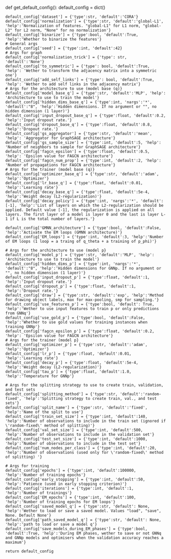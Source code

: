 def get_default_config():
    default_config = dict()

    default_config['dataset'] = {'type':str, 'default':'CORA'}
    default_config['normalization'] = {'type':str, 'default':'global-L1', 'help':'Normalization of features. "global-L1" for L1 norm, "global-L2" for L2 norm, "None" for no normalization'}
    default_config['binarize'] = {'type':bool, 'default':True, 'help':'Whether to binarize the features'}
    # General args
    default_config['seed'] = {'type':int, 'default':42}
    # Args for graph 
    default_config['normalization_trick'] = {'type': str, 'default':'None'}
    default_config['to_symmetric'] = {'type': bool, 'default':True, 'help': 'Wether to transform the adjacency matrix into a symmetric one'}
    default_config['add_self_links'] = {'type': bool, 'default':True, 'help': 'Wether to add self links in the adjacency matrix'}
    # Args for the architecture to use (model base (q)}
    default_config['model_base_q'] = {'type':str, 'default':'MLP', 'help': 'Architecture to use to train the model'}
    default_config['hidden_dims_base_q'] = {'type':int, 'nargs':'*', 'default':"8", 'help':'Hidden dimensions. If no argument or "", no hidden dimension (1 layer)'}
    default_config['input_dropout_base_q'] = {'type':float, 'default':0.2, 'help':'Input dropout rate.'}
    default_config['dropout_base_q'] = {'type':float, 'default':0.8, 'help':'Dropout rate.'}
    default_config['gs_aggregator'] = {'type':str, 'default':'mean', 'help': 'Aggregator for GraphSAGE architecture'}
    default_config['gs_sample_size'] = {'type':int, 'default':5, 'help': 'Number of neighbors to sample for GraphSAGE architecture'}
    default_config['fagcn_epsilon'] = {'type':float, 'default':0.5, 'help': 'Epsilon value for FAGCN architecture'}
    default_config['fagcn_num_prop'] = {'type':int, 'default':2, 'help': 'Number of propagations for FAGCN architecture'}
    # Args for the trainer (model base (q)}
    default_config['optimizer_base_q'] = {'type':str, 'default':'adam', 'help':'Optimizer'}
    default_config['lr_base_q'] = {'type':float, 'default':0.01, 'help':'Learning rate'}
    default_config['decay_base_q'] = {'type':float, 'default':5e-4, 'help':'Weight decay (L2-regularization)'}
    default_config['decay_policy'] = {'type':int, 'nargs':'*', 'default':[-1], 'help':'List of layers on which the L2-regularization should be applied. Default value [-1], the regularization is applied on all layers. The first layer of a model is layer 0 and the last is layer L-1 if L is the total number of layers.'}

    default_config['GMNN_architecture'] = {'type':bool, 'default':False, 'help':'Activate the EM loops (GMNN architecture)'}
    default_config['EM_loops'] = {'type':int, 'default':3, 'help':'Number of EM loops (1 loop = a traing of q_theta + a training of p_phi)'}

    # Args for the architecture to use (model p}
    default_config['model_p'] = {'type':str, 'default':'MLP', 'help': 'Architecture to use to train the model'}
    default_config['hidden_dims_p'] = {'type':int, 'nargs':'*', 'default':"8", 'help':'Hidden dimensions for GNNp. If no argument or "", no hidden dimension (1 layer)'}
    default_config['input_dropout_p'] = {'type':float, 'default':1, 'help':'Input dropout rate.'}
    default_config['dropout_p'] = {'type':float, 'default':1, 'help':'Dropout rate.'}
    default_config['draw'] = {'type':str, 'default':'exp', 'help':'Method for drawing object labels, max for max-pooling, smp for sampling.'}
    default_config['use_features_p'] = {'type':bool, 'default': True, 'help':'Wether to use input features to train p or only predictions from GNNq'}
    default_config['use_gold_p'] = {'type':bool, 'default':False, 'help':'Whether to use gold values for training instances when training GNNp'}
    default_config['fagcn_epsilon_p'] = {'type':float, 'default':0.2, 'help': 'Epsilon value for FAGCN architecture'}
    # Args for the trainer (model p}
    default_config['optimizer_p'] = {'type':str, 'default':'adam', 'help':'Optimizer'}
    default_config['lr_p'] = {'type':float, 'default':0.01, 'help':'Learning rate'}
    default_config['decay_p'] = {'type':float, 'default':5e-4, 'help':'Weight decay (L2-regularization)'}
    default_config['tau_p'] = {'type':float, 'default':1.0, 'help':'Temperature for GNNp'}

    # Args for the splitting strategy to use to create train, validation, and test sets
    default_config['splitting_method'] = {'type':str, 'default':'random-fixed', 'help':'Splitting strategy to create train, val., and test sets'}
    default_config['split_name'] = {'type':str, 'default':'fixed', 'help':'Name of the split to use'}
    default_config['train_set_size'] = {'type':int, 'default':140, 'help':'Number of observations to include in the train set (ignored if \'random-fixed\' method of splitting)'}
    default_config['val_set_size'] = {'type':int, 'default':500, 'help':'Number of observations to include in the validation set'}
    default_config['test_set_size'] = {'type':int, 'default':1000, 'help':'Number of observations to include in the test set'}
    default_config['num_nodes_per_class'] = {'type':int, 'default':20, 'help':'Number of observations (used only for \'random-fixed\' method of splitting) '}

    # Args for training
    default_config['epochs'] = {'type':int, 'default':100000, 'help':'Number of training epochs'}
    default_config['early_stopping'] = {'type':int, 'default':50, 'help':'Patience (used in early stopping criterion)'}
    default_config['iterations'] = {'type':int, 'default':1, 'help':'Number of trainings'}
    default_config['EM_epochs'] = {'type':int, 'default':100, 'help':'Number of training epochs for EM loops'}
    default_config['saved_model_q'] = {'type':str, 'default': None, 'help':'Wether to load or save a saved model. Values "load", "save", None. Default None'}
    default_config['path_saved_model_q'] = {'type':str, 'default': None, 'help':'path to load or save a model q'}
    default_config['save_models_during_EM_phases'] = {'type':bool, 'default':True, 'help':'During EM phases, wether to save or not GNNq and GNNp models and optimisers when the validation accuracy reaches a maximum'}

    return default_config